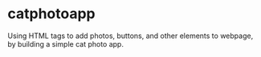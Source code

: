# catphotoapp
Using HTML tags to add photos, buttons, and other elements to webpage, by building a simple cat photo app.

